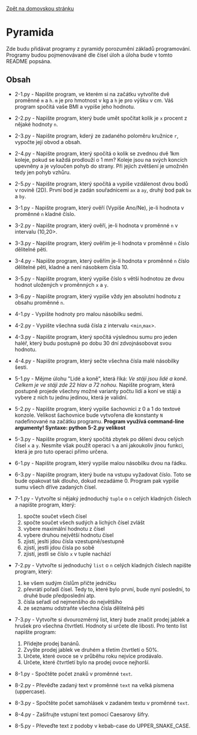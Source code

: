 [Zpět na domovskou stránku](../README.md)
# Pyramida
Zde budu přidávat programy z pyramidy porozumění základů programování. Programy budou pojmenovávané dle čísel úloh a úloha bude v tomto README popsána.
## Obsah
- 2-1.py - Napište program, ve kterém si na začátku vytvoříte dvě proměnné `m` a `h`. `m` je pro hmotnost v kg a `h` je pro výšku v cm. Váš program spočítá vaše BMI a vypíše jeho hodnotu.

- 2-2.py - Napište program, který bude umět spočítat kolik je `x` procent z nějaké hodnoty `n`.

- 2-3.py - Napište program, kderý ze zadaného poloměru kružnice `r`, vypočte její obvod a obsah.

- 2-4.py - Napište program, který spočítá o kolik se zvednou dvě 1km koleje, pokud se každá prodlouží o 1 mm? Koleje jsou na svých koncích upevněny a je vyloučen pohyb do strany. Při jejich zvětšení je umožněn tedy jen pohyb vzhůru.

- 2-5.py - Napište program, který spočítá a vypíše vzdálenost dvou bodů v rovině (2D). První bod je zadán souřadnicemi `ax` a `ay`, druhý bod pak `bx` a `by`.

- 3-1.py - Napište program, který ověří (Vypíše Ano/Ne), je-li hodnota v proměnné `n` kladné číslo.

- 3-2.py - Napište program, který ověří, je-li hodnota v proměnné `n` v intervalu (10,20>.

- 3-3.py - Napište program, který ověřím je-li hodnota v proměnné `n` číslo dělitelné pěti.

- 3-4.py - Napište program, který ověřím je-li hodnota v proměnné `n` číslo dělitelné pěti, kladné a není násobkem čísla 10.

- 3-5.py - Napište program, který vypíše číslo s větší hodnotou ze dvou hodnot uložených v proměnných `x` a `y`.

- 3-6.py - Napište program, který vypíše vždy jen absolutní hodnotu z obsahu proměnné `n`.

- 4-1.py - Vypište hodnoty pro malou násobilku sedmi.

- 4-2.py - Vypište všechna sudá čísla z intervalu <`min`,`max`>.

- 4-3.py - Napište program, který spočítá výslednou sumu pro jeden haléř, který budu postupně po dobu 30 dní zdvojnásobovat svou hodnotu.

- 4-4.py - Napište program, který sečte všechna čísla malé násobilky šesti.

- 5-1.py - Mějme úlohu "Lidé a koně", která říká: _Ve stáji jsou lidé a koně. Celkem je ve stáji zde 22 hlav a 72 nohou._ Napište program, která postupně projede všechny možné varianty počtu lidí a koní ve stáji a vybere z nich tu jednu jedinou, která je validní.

- 5-2.py - Napište program, který vypíše šachovnici z 0 a 1 do textové konzole. Velikost šachovnice bude vytvořena dle konstanty `N` nadefinované na začátku programu. **Program využívá command-line argumenty! Syntaxe: python 5-2.py velikost**

- 5-3.py - Napište program, který spočítá zbytek po dělení dvou celých čísel `x` a `y`. Nesmíte však použít operaci `%` a ani jakoukoliv jinou funkci, která je pro tuto operaci přímo určena.

- 6-1.py - Napište program, který vypíše malou násobilku dvou na řádku.

- 6-3.py - Napište program, který bude na vstupu vyžadovat číslo. Toto se bude opakovat tak dlouho, dokud nezadáme 0. Program pak vypíše sumu všech dříve zadaných čísel.

- 7-1.py - Vytvořte si nějaký jednoduchý `tuple` o `n` celých kladných číslech a napište program, který:
   1. spočte součet všech čísel
   1. spočte součet všech sudých a lichých čísel zvlášt
   1. vybere maximální hodnotu z čísel
   1. vybere druhou největší hodnotu čísel
   1. zjistí, jeslti jdou čísla vzestupně/sestupně
   1. zjistí, jestli jdou čísla po sobě
   1. zjistí, jestli se číslo `x` v tuple nachází

- 7-2.py - Vytvořte si jednoduchý `list` o `n` celých kladných číslech napište program, který:
   1. ke všem sudým číslům přičte jedničku
   1. převrátí pořadí čísel. Tedy to, které bylo první, bude nyní poslední, to druhé bude předposlední atp.
   1. čísla seřadí od nejmenšího do největšího
   1. ze seznamu odstraňte všechna čísla dělitelná pěti

- 7-3.py - Vytvořte si dvourozměrný list, který bude značit prodej jablek a hrušek pro všechna čtvrtletí. Hodnoty si určete dle libosti. Pro tento list napište program:
   1. Přidejte prodej banánů.
   1. Zvyšte prodej jablek ve druhém a třetím čtvrtletí o 50%.
   1. Určete, které ovoce se v průběhu roku nejvíce prodávalo.
   1. Určete, které čtvrtletí bylo na prodej ovoce nejhorší.

- 8-1.py - Spočtěte počet znaků v proměnné `text`.

- 8-2.py - Převěďte zadaný text v proměnné `text` na velká písmena (uppercase).

- 8-3.py - Spočtěte počet samohlásek v zadaném textu v proměnné `text`.

- 8-4.py - Zašifrujte vstupní text pomocí Caesarovy šifry.

- 8-5.py - Převeďte text z podoby v kebab-case do UPPER_SNAKE_CASE.
